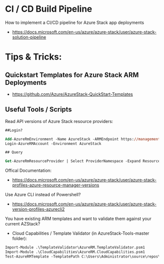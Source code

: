 # CI / CD Build Pipeline

How to implement a CI/CD pipeline for Azure Stack app deployments

- <https://docs.microsoft.com/en-us/azure/azure-stack/user/azure-stack-solution-pipeline>

# Tips & Tricks:

## Quickstart Templates for Azure Stack ARM Deployments

- <https://github.com/Azure/AzureStack-QuickStart-Templates>

## Useful Tools / Scripts

Read API versions of Azure Stack resource providers: 

```ps
##Login?

Add-AzureRmEnvironment -Name AzureStack -ARMEndpoint https://management.local.azurestack.external
Login-AzureRMAccount -Environment AzureStack

## Query

Get-AzureRmResourceProvider | Select ProviderNamespace -Expand ResourceTypes | Select * -Expand ApiVersions | Select ProviderNamespace, ResourceTypeName, @{Name="ApiVersion"; Expression={$_}}
```

Offical Documentation:

- <https://docs.microsoft.com/en-us/azure/azure-stack/user/azure-stack-profiles-azure-resource-manager-versions>

Use Azure CLI instead of Powershell?

- <https://docs.microsoft.com/en-us/azure/azure-stack/user/azure-stack-version-profiles-azurecli2>

You have existing ARM templates and want to validate them against your current AZStack?

- Cloud Capabilities / Template Validator (in AzureStack-Tools-master folder):

```ps
Import-Module .\TemplateValidator\AzureRM.TemplateValidator.psm1
Import-Module .\CloudCapabilities\AzureRM.CloudCapabilities.psm1
Test-AzureRMTemplate -TemplatePath C:\Users\Administrator\source\repos\TestDeployment\DbDeployment\azuredeploy1.json -CapabilitiesPath .\AzureCloudCapabilities.Json -Verbose
```